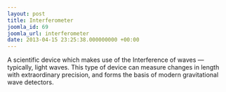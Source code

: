 ```yaml
---
layout: post
title: Interferometer
joomla_id: 69
joomla_url: interferometer
date: 2013-04-15 23:25:38.000000000 +00:00
---
```

<p>A scientific device which makes use of the Interference of waves — typically, light waves. This type of device can measure changes in length with extraordinary precision, and forms the basis of modern gravitational wave detectors.</p>
